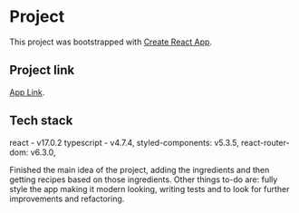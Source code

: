 # Project

This project was bootstrapped with [Create React App](https://github.com/facebook/create-react-app).

## Project link
[App Link](https://foodify-rust.vercel.app).

## Tech stack

react - v17.0.2
typescript - v4.7.4,
styled-components: v5.3.5,
react-router-dom: v6.3.0,

Finished the main idea of the project, adding the ingredients and then getting recipes based on those ingredients.
Other things to-do are: fully style the app making it modern looking, writing tests and to look for further improvements and refactoring.